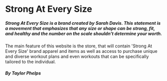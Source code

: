 # Strong At Every Size

##### Strong At Every Size is a brand created by Sarah Davis. This statement is a movement that emphasizes that any size or shape can be strong, fit, and healthy and the number on the scale shouldn't determine your worth. 

The main feature of this website is the store, that will contain 'Strong At Every Size' brand apparel and items as well as access to purchase unique and diverse workout plans and even workouts that can be specifically tailored to the individual. 

##### By Taylor Phelps


